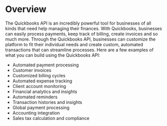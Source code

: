 # Overview

The Quickbooks API is an incredibly powerful tool for businesses of all kinds that need help managing their finances. With Quickbooks, businesses can easily process payments, keep track of billing, create invoices and so much more. Through the Quickbooks API, businesses can customize the platform to fit their individual needs and create custom, automated transactions that can streamline processes. Here are a few examples of what you can build using the Quickbooks API:

- Automated payment processing
- Customer invoices
- Customized billing cycles
- Automated expense tracking
- Client account monitoring
- Financial analytics and insights
- Automated reminders
- Transaction histories and insights
- Global payment processing
- Accounting integration
- Sales tax calculation and compliance
